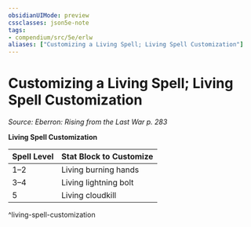 ```yaml
---
obsidianUIMode: preview
cssclasses: json5e-note
tags:
- compendium/src/5e/erlw
aliases: ["Customizing a Living Spell; Living Spell Customization"]
---
```

# Customizing a Living Spell; Living Spell Customization
*Source: Eberron: Rising from the Last War p. 283* 

**Living Spell Customization**

| Spell Level | Stat Block to Customize |
|-------------|-------------------------|
| 1–2 | Living burning hands |
| 3–4 | Living lightning bolt |
| 5 | Living cloudkill |
^living-spell-customization